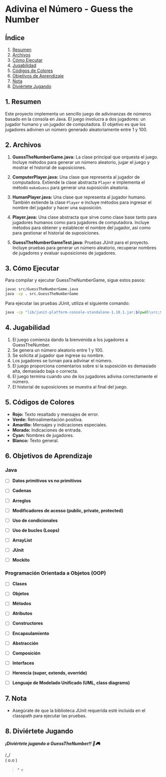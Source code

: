 # Adivina el Número - Guess the Number

## Índice
1. [Resumen](#1-resumen)
2. [Archivos](#2-archivos)
3. [Cómo Ejecutar](#3-cómo-ejecutar)
4. [Jugabilidad](#4-jugabilidad)
5. [Códigos de Colores](#5-códigos-de-colores)
6. [Objetivos de Aprendizaje](#6-objetivos-de-aprendizaje)
7. [Nota](#7-nota)
8. [Diviértete Jugando](#8-diviértete-jugando)


## 1. Resumen

Este proyecto implementa un sencillo juego de adivinanzas de números basado en la consola en Java. El juego involucra a dos jugadores: un jugador humano y un jugador de computadora. El objetivo es que los jugadores adivinen un número generado aleatoriamente entre 1 y 100.


## 2. Archivos

1. **GuessTheNumberGame.java:** La clase principal que orquesta el juego. Incluye métodos para generar un número aleatorio, jugar el juego y mostrar el historial de suposiciones.

2. **ComputerPlayer.java:** Una clase que representa al jugador de computadora. Extiende la clase abstracta `Player` e implementa el método `makeGuess` para generar una suposición aleatoria.

3. **HumanPlayer.java:** Una clase que representa al jugador humano. También extiende la clase `Player` e incluye métodos para ingresar el nombre del jugador y hacer una suposición.

4. **Player.java:** Una clase abstracta que sirve como clase base tanto para jugadores humanos como para jugadores de computadora. Incluye métodos para obtener y establecer el nombre del jugador, así como para gestionar el historial de suposiciones.

5. **GuessTheNumberGameTest.java:** Pruebas JUnit para el proyecto. Incluye pruebas para generar un número aleatorio, recuperar nombres de jugadores y evaluar suposiciones de jugadores.


## 3. Cómo Ejecutar
Para compilar y ejecutar GuessTheNumberGame, sigue estos pasos:

```bash
javac src/GuessTheNumberGame.java
java -cp . src.GuessTheNumberGame
```

Para ejecutar las pruebas JUnit, utiliza el siguiente comando:

```bash
java -cp "lib/junit-platform-console-standalone-1.10.1.jar;$(pwd)\src;$(pwd)\test" org.junit.platform.console.ConsoleLauncher --scan-classpath
```


## 4. Jugabilidad

1. El juego comienza dando la bienvenida a los jugadores a GuessTheNumber.
2. Se genera un número aleatorio entre 1 y 100.
3. Se solicita al jugador que ingrese su nombre.
4. Los jugadores se turnan para adivinar el número.
5. El juego proporciona comentarios sobre si la suposición es demasiado alta, demasiado baja o correcta.
6. El juego termina cuando uno de los jugadores adivina correctamente el número.
7. El historial de suposiciones se muestra al final del juego.


## 5. Códigos de Colores

- **Rojo:** Texto resaltado y mensajes de error.
- **Verde:** Retroalimentación positiva.
- **Amarillo:** Mensajes y indicaciones especiales.
- **Morado:** Indicaciones de entrada.
- **Cyan:** Nombres de jugadores.
- **Blanco:** Texto general.


## 6. Objetivos de Aprendizaje

### Java

- [ ] **Datos primitivos vs no primitivos**

- [ ] **Cadenas**

- [ ] **Arreglos**

- [ ] **Modificadores de acesso (public, private, protected)**

- [ ] **Uso de condicionales**

- [ ] **Uso de bucles (Loops)**

- [ ] **ArrayList**

- [ ] **JUnit**

- [ ] **Mockito**

### Programación Orientada a Objetos (OOP)

- [ ] **Clases**

- [ ] **Objetos**

- [ ] **Métodos**

- [ ] **Atributos**

- [ ] **Constructores**

- [ ] **Encapsulamiento**

- [ ] **Abstracción**

- [ ] **Composición**

- [ ] **Interfaces**

- [ ] **Herencia (super, extends, override)**

- [ ] **Lenguaje de Modelado Unificado (UML, class diagrams)**


## 7. Nota
- Asegúrate de que la biblioteca JUnit requerida esté incluida en el classpath para ejecutar las pruebas.


## 8. Diviértete Jugando

**_¡Diviértete jugando a GuessTheNumber!! 🎲🎮_**


 /\_/\
( o.o ) 
 > ^ <  